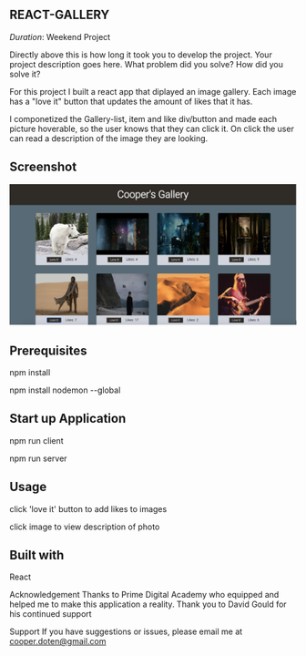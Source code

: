 ## REACT-GALLERY

_Duration_: Weekend Project




Directly above this is how long it took you to develop the project. Your project description goes here. What problem did you solve? How did you solve it?

For this project I built a react app that diplayed an image gallery.  Each image has a "love it" button that updates the amount of likes that it has. 

I componetized the Gallery-list, item and like div/button and made each picture hoverable, so the user knows that they can click it. On click the user can read a description of the image they are looking.


## Screenshot

![Screenshot](./AppScreenshot.png?raw=true)


## Prerequisites

npm install

npm install nodemon --global

## Start up Application

npm run client


npm run server

## Usage

click 'love it' button to add likes to images


click image to view description of photo


## Built with

React


Acknowledgement
Thanks to Prime Digital Academy who equipped and helped me to make this application a reality. Thank you to David Gould for his continued support

Support
If you have suggestions or issues, please email me at cooper.doten@gmail.com